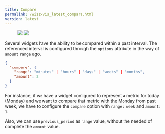 ```yaml
---
title: Compare
permalink: /wizz-vis_latest_compare.html
version: latest
---
```


<figure class="half">
    <a href="{{ '/assets/images/compare_1.png' | relative_url }}"><img src="{{ '/assets/images/compare_1.png' | relative_url }}"></a>
    <a href="{{ '/assets/images/compare_2.png' | relative_url }}"><img src="{{ '/assets/images/compare_2.png' | relative_url }}"></a>
    <figcaption></figcaption>
</figure>

Several widgets have the ability to be compared within a past interval. The referenced interval is configured through the `options` attribute in the way of `amount` `range` ago.

```json
{
  "compare": {
    "range": "minutes" | "hours" | "days" | "weeks" | "months",
    "amount": 2
  }
}
```

For instance, if we have a widget configured to represent a metric for today (Monday) and we want to compare that metric with the Monday from past week, we have to configure the `compare` option with `range: week` and `amount: 1`.

Also, we can use `previous_period` as `range` value, without the needed of complete the `amount` value.
